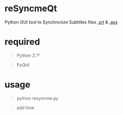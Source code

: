 # reSyncmeQt
Python GUI tool to Synchronize Subtitles files [.srt](https://en.wikipedia.org/wiki/SubRip) & [.ass](https://en.wikipedia.org/wiki/SubStation_Alpha)


# required

> Python 2.7^

> PyQt4 

# usage

> python resyncme.py

> add time 
